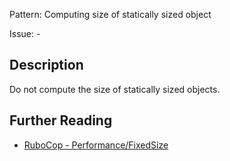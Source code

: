 Pattern: Computing size of statically sized object

Issue: -

## Description

Do not compute the size of statically sized objects.

## Further Reading

* [RuboCop - Performance/FixedSize](https://rubocop.readthedocs.io/en/latest/cops_performance/#performancefixedsize)
